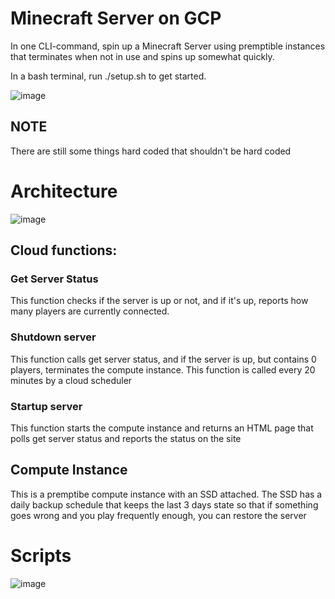 # Minecraft Server on GCP
In one CLI-command, spin up a Minecraft Server using premptible instances that terminates when not in use and spins up somewhat quickly.

In a bash terminal, run ./setup.sh to get started.

![image](https://user-images.githubusercontent.com/2086176/172011170-1ab877c7-f7d2-419e-8988-07282b905405.png)


## NOTE
There are still some things hard coded that shouldn't be hard coded


# Architecture 

![image](https://user-images.githubusercontent.com/2086176/172054722-a920470e-2a24-4d19-a9e3-3037513515ee.png)

## Cloud functions: 
### Get Server Status
This function checks if the server is up or not, and if it's up, reports how many players are currently connected.

### Shutdown server
This function calls get server status, and if the server is up, but contains 0 players, terminates the compute instance.
This function is called every 20 minutes by a cloud scheduler

### Startup server
This function starts the compute instance and returns an HTML page that polls get server status and reports the status on the site

## Compute Instance
This is a premptibe compute instance with an SSD attached.
The SSD has a daily backup schedule that keeps the last 3 days state so that if something goes wrong and you play frequently enough, you can restore the server

# Scripts
![image](https://user-images.githubusercontent.com/2086176/172058481-e1d93a31-293b-4b2a-bdc3-aad8e0f524f8.png)
